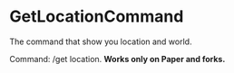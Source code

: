 # GetLocationCommand

The command that show you location and world.

Command: /get location.
**Works only on Paper and forks.**
